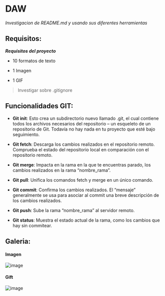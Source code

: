 # DAW
*Investigacion de README.md y usando sus diferentes herramientas*

## Requisitos:
***Requisitos del proyecto***
- 10 formatos de texto
* 1 Imagen
+ 1 GIF
> Investigar sobre .gitignore

## Funcionalidades GIT:

- **Git init**: Esto crea un subdirectorio nuevo llamado .git, el cual contiene todos los archivos necesarios del repositorio – un esqueleto de un repositorio de Git. Todavía no hay nada en tu proyecto que esté bajo seguimiento.
* **Git fetch**: Descarga los cambios realizados en el repositorio remoto. Comprueba el estado del repositorio local en comparación con el repositorio remoto.
+ **Git merge**: Impacta en la rama en la que te encuentras parado, los cambios realizados en la rama “nombre_rama”.
- **Git pull**: Unifica los comandos fetch y merge en un único comando.
+ **Git commit**: Confirma los cambios realizados. El “mensaje” generalmente se usa para asociar al commit una breve descripción de los cambios realizados.
* **Git push**: Sube la rama “nombre_rama” al servidor remoto.
- **Git status**: Muestra el estado actual de la rama, como los cambios que hay sin commitear.


## Galeria:
#### Imagen
![image](https://cdn-icons-png.flaticon.com/512/25/25231.png)
#### Gift
![image](https://raw.githubusercontent.com/gist/ManulMax/2d20af60d709805c55fd784ca7cba4b9/raw/bcfeac7604f674ace63623106eb8bb8471d844a6/github.gif)
